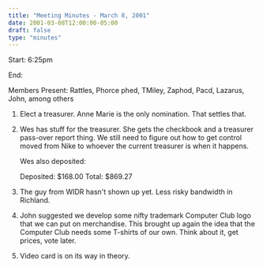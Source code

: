 ```yaml
---
title: "Meeting Minutes - March 8, 2001"
date: 2001-03-08T12:00:00-05:00
draft: false
type: "minutes"
---
```


Start: 6:25pm </p><p>
End: </p><p>
Members Present: Rattles, Phorce phed, TMiley, Zaphod, Pacd, Lazarus, John,  among others </p><p>
1. Elect a treasurer.  Anne Marie is the only nomination.  That settles that. </p><p>
2. Wes has stuff for the treasurer. She gets the checkbook and a treasurer pass-over report thing.  We still need to figure out how to get control moved from Nike to whoever the current treasurer is when it happens. </p><p>
Wes also deposited: </p><p>
Deposited: $168.00 Total: $869.27 </p><p>
3. The guy from WIDR hasn't shown up yet. Less risky bandwidth in Richland. </p><p>
4. John suggested we develop some nifty trademark Computer Club logo that we  can put on merchandise.  This brought up again the idea that the Computer  Club needs some T-shirts of our own.  Think about it, get prices, vote later. </p><p>
5. Video card is on its way in theory. </p><p>
</p>
